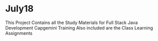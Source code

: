 # July18
This Project Contains all the Study Materials for Full Stack  Java Development Capgemini Training
Also included are the Class Learning Assignments
